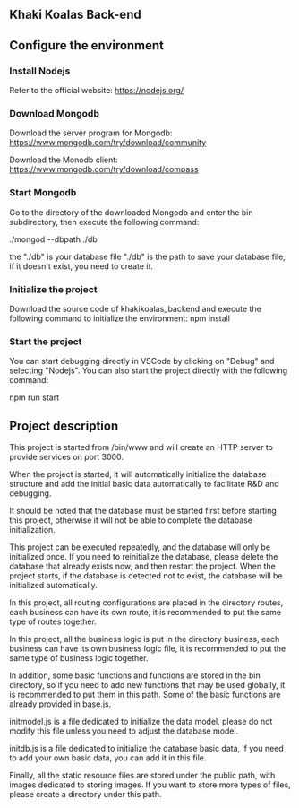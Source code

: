 
## Khaki Koalas Back-end

## Configure the environment

### Install Nodejs

Refer to the official website: https://nodejs.org/

### Download Mongodb

Download the server program for Mongodb: https://www.mongodb.com/try/download/community

Download the Monodb client: https://www.mongodb.com/try/download/compass

### Start Mongodb

Go to the directory of the downloaded Mongodb and enter the bin subdirectory, then execute the following command:

./mongod --dbpath ./db

the "./db" is your database file "./db" is the path to save your database file, if it doesn't exist, you need to create it.

### Initialize the project

Download the source code of khakikoalas_backend and execute the following command to initialize the environment:
npm install

### Start the project

You can start debugging directly in VSCode by clicking on "Debug" and selecting "Nodejs". You can also start the project directly with the following command:

npm run start

## Project description

This project is started from /bin/www and will create an HTTP server to provide services on port 3000.

When the project is started, it will automatically initialize the database structure and add the initial basic data automatically to facilitate R&D and debugging.

It should be noted that the database must be started first before starting this project, otherwise it will not be able to complete the database initialization.

This project can be executed repeatedly, and the database will only be initialized once. If you need to reinitialize the database, please delete the database that already exists now, and then restart the project. When the project starts, if the database is detected not to exist, the database will be initialized automatically.

In this project, all routing configurations are placed in the directory routes, each business can have its own route, it is recommended to put the same type of routes together.

In this project, all the business logic is put in the directory business, each business can have its own business logic file, it is recommended to put the same type of business logic together.

In addition, some basic functions and functions are stored in the bin directory, so if you need to add new functions that may be used globally, it is recommended to put them in this path. Some of the basic functions are already provided in base.js.

initmodel.js is a file dedicated to initialize the data model, please do not modify this file unless you need to adjust the database model.

initdb.js is a file dedicated to initialize the database basic data, if you need to add your own basic data, you can add it in this file.

Finally, all the static resource files are stored under the public path, with images dedicated to storing images. If you want to store more types of files, please create a directory under this path.
